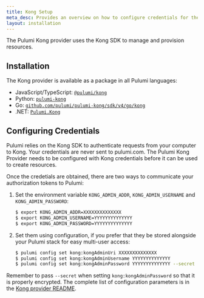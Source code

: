 ```yaml
---
title: Kong Setup
meta_desc: Provides an overview on how to configure credentials for the Pulumi Kong Provider.
layout: installation
---
```


The Pulumi Kong provider uses the Kong SDK to manage and provision resources.

## Installation

The Kong provider is available as a package in all Pulumi languages:

* JavaScript/TypeScript: [`@pulumi/kong`](https://www.npmjs.com/package/@pulumi/kong)
* Python: [`pulumi-kong`](https://pypi.org/project/pulumi-kong/)
* Go: [`github.com/pulumi/pulumi-kong/sdk/v4/go/kong`](https://github.com/pulumi/pulumi-kong)
* .NET: [`Pulumi.Kong`](https://www.nuget.org/packages/Pulumi.Kong)

## Configuring Credentials

Pulumi relies on the Kong SDK to authenticate requests from your computer to Kong. Your credentials are never sent
to pulumi.com.
The Pulumi Kong Provider needs to be configured with Kong credentials
before it can be used to create resources.

Once the credetials are obtained, there are two ways to communicate your authorization tokens to Pulumi:

1. Set the environment variable `KONG_ADMIN_ADDR`, `KONG_ADMIN_USERNAME` and `KONG_ADMIN_PASSWORD`:

    ```bash
    $ export KONG_ADMIN_ADDR=XXXXXXXXXXXXXX
    $ export KONG_ADMIN_USERNAME=YYYYYYYYYYYYYY
    $ export KONG_ADMIN_PASSWORD=YYYYYYYYYYYYYY
    ```

2. Set them using configuration, if you prefer that they be stored alongside your Pulumi stack for easy multi-user access:

    ```bash
    $ pulumi config set kong:kongAdminUri XXXXXXXXXXXXXX
    $ pulumi config set kong:kongAdminUsername YYYYYYYYYYYYYY
    $ pulumi config set kong:kongAdminPassword YYYYYYYYYYYYYY --secret
    ```

Remember to pass `--secret` when setting `kong:kongAdminPassword` so that it is properly encrypted. The complete list of
configuration parameters is in the [Kong provider README](https://github.com/pulumi/pulumi-kong/blob/master/README.md).
